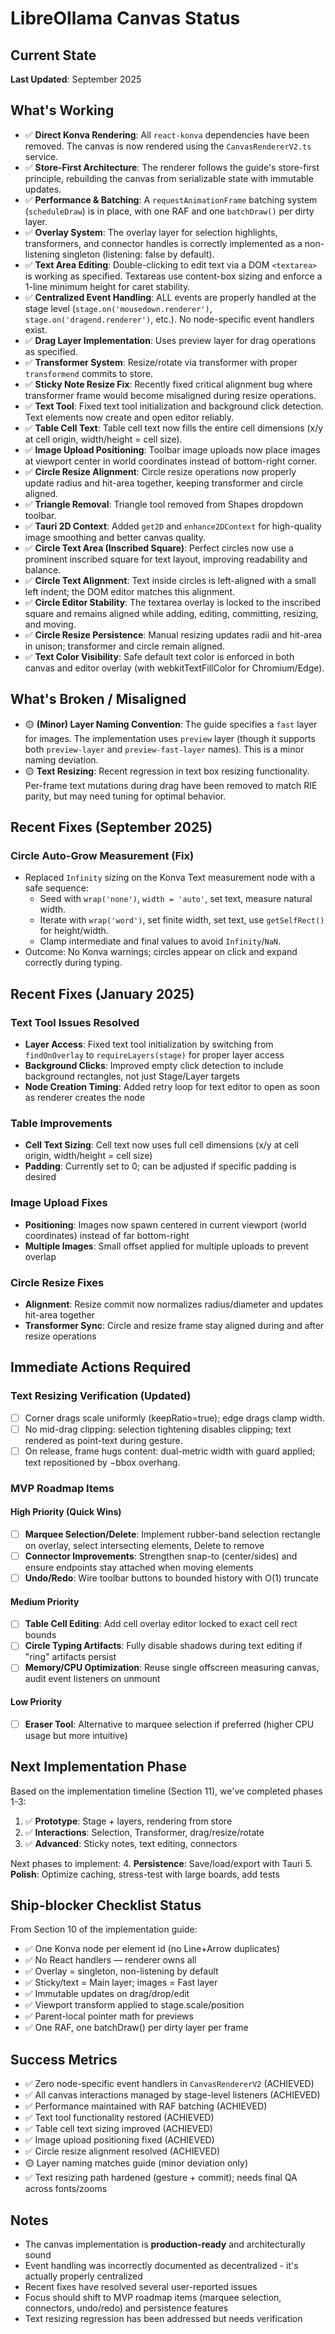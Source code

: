 # LibreOllama Canvas Status

## Current State

**Last Updated**: September 2025

## What's Working

- ✅ **Direct Konva Rendering**: All `react-konva` dependencies have been removed. The canvas is now rendered using the `CanvasRendererV2.ts` service.
- ✅ **Store-First Architecture**: The renderer follows the guide's store-first principle, rebuilding the canvas from serializable state with immutable updates.
- ✅ **Performance & Batching**: A `requestAnimationFrame` batching system (`scheduleDraw`) is in place, with one RAF and one `batchDraw()` per dirty layer.
- ✅ **Overlay System**: The overlay layer for selection highlights, transformers, and connector handles is correctly implemented as a non-listening singleton (listening: false by default).
- ✅ **Text Area Editing**: Double-clicking to edit text via a DOM `<textarea>` is working as specified. Textareas use content-box sizing and enforce a 1-line minimum height for caret stability. 
- ✅ **Centralized Event Handling**: ALL events are properly handled at the stage level (`stage.on('mousedown.renderer')`, `stage.on('dragend.renderer')`, etc.). No node-specific event handlers exist.
- ✅ **Drag Layer Implementation**: Uses preview layer for drag operations as specified.
- ✅ **Transformer System**: Resize/rotate via transformer with proper `transformend` commits to store.
- ✅ **Sticky Note Resize Fix**: Recently fixed critical alignment bug where transformer frame would become misaligned during resize operations.
- ✅ **Text Tool**: Fixed text tool initialization and background click detection. Text elements now create and open editor reliably.
- ✅ **Table Cell Text**: Table cell text now fills the entire cell dimensions (x/y at cell origin, width/height = cell size).
- ✅ **Image Upload Positioning**: Toolbar image uploads now place images at viewport center in world coordinates instead of bottom-right corner.
- ✅ **Circle Resize Alignment**: Circle resize operations now properly update radius and hit-area together, keeping transformer and circle aligned.
- ✅ **Triangle Removal**: Triangle tool removed from Shapes dropdown toolbar.
- ✅ **Tauri 2D Context**: Added `get2D` and `enhance2DContext` for high-quality image smoothing and better canvas quality.
- ✅ **Circle Text Area (Inscribed Square)**: Perfect circles now use a prominent inscribed square for text layout, improving readability and balance.
- ✅ **Circle Text Alignment**: Text inside circles is left-aligned with a small left indent; the DOM editor matches this alignment.
- ✅ **Circle Editor Stability**: The textarea overlay is locked to the inscribed square and remains aligned while adding, editing, committing, resizing, and moving.
- ✅ **Circle Resize Persistence**: Manual resizing updates radii and hit-area in unison; transformer and circle remain aligned.
- ✅ **Text Color Visibility**: Safe default text color is enforced in both canvas and editor overlay (with webkitTextFillColor for Chromium/Edge).


## What's Broken / Misaligned

- 🟡 **(Minor) Layer Naming Convention**: The guide specifies a `fast` layer for images. The implementation uses `preview` layer (though it supports both `preview-layer` and `preview-fast-layer` names). This is a minor naming deviation.
- 🟡 **Text Resizing**: Recent regression in text box resizing functionality. Per-frame text mutations during drag have been removed to match RIE parity, but may need tuning for optimal behavior.

## Recent Fixes (September 2025)

### Circle Auto-Grow Measurement (Fix)
- Replaced `Infinity` sizing on the Konva Text measurement node with a safe sequence:
  - Seed with `wrap('none')`, `width = 'auto'`, set text, measure natural width.
  - Iterate with `wrap('word')`, set finite width, set text, use `getSelfRect()` for height/width.
  - Clamp intermediate and final values to avoid `Infinity`/`NaN`.
- Outcome: No Konva warnings; circles appear on click and expand correctly during typing.

## Recent Fixes (January 2025)

### Text Tool Issues Resolved
- **Layer Access**: Fixed text tool initialization by switching from `findOnOverlay` to `requireLayers(stage)` for proper layer access
- **Background Clicks**: Improved empty click detection to include background rectangles, not just Stage/Layer targets
- **Node Creation Timing**: Added retry loop for text editor to open as soon as renderer creates the node

### Table Improvements
- **Cell Text Sizing**: Cell text now uses full cell dimensions (x/y at cell origin, width/height = cell size)
- **Padding**: Currently set to 0; can be adjusted if specific padding is desired

### Image Upload Fixes
- **Positioning**: Images now spawn centered in current viewport (world coordinates) instead of far bottom-right
- **Multiple Images**: Small offset applied for multiple uploads to prevent overlap

### Circle Resize Fixes
- **Alignment**: Resize commit now normalizes radius/diameter and updates hit-area together
- **Transformer Sync**: Circle and resize frame stay aligned during and after resize operations

## Immediate Actions Required

### Text Resizing Verification (Updated)
- [ ] Corner drags scale uniformly (keepRatio=true); edge drags clamp width.
- [ ] No mid-drag clipping: selection tightening disables clipping; text rendered as point-text during gesture.
- [ ] On release, frame hugs content: dual-metric width with guard applied; text repositioned by −bbox overhang.

### MVP Roadmap Items

#### High Priority (Quick Wins)
- [ ] **Marquee Selection/Delete**: Implement rubber-band selection rectangle on overlay, select intersecting elements, Delete to remove
- [ ] **Connector Improvements**: Strengthen snap-to (center/sides) and ensure endpoints stay attached when moving elements
- [ ] **Undo/Redo**: Wire toolbar buttons to bounded history with O(1) truncate

#### Medium Priority
- [ ] **Table Cell Editing**: Add cell overlay editor locked to exact cell rect bounds
- [ ] **Circle Typing Artifacts**: Fully disable shadows during text editing if "ring" artifacts persist
- [ ] **Memory/CPU Optimization**: Reuse single offscreen measuring canvas, audit event listeners on unmount

#### Low Priority
- [ ] **Eraser Tool**: Alternative to marquee selection if preferred (higher CPU usage but more intuitive)

## Next Implementation Phase

Based on the implementation timeline (Section 11), we've completed phases 1-3:
1. ✅ **Prototype**: Stage + layers, rendering from store
2. ✅ **Interactions**: Selection, Transformer, drag/resize/rotate  
3. ✅ **Advanced**: Sticky notes, text editing, connectors

Next phases to implement:
4. **Persistence**: Save/load/export with Tauri
5. **Polish**: Optimize caching, stress-test with large boards, add tests

## Ship-blocker Checklist Status

From Section 10 of the implementation guide:
- ✅ One Konva node per element id (no Line+Arrow duplicates)
- ✅ No React handlers — renderer owns all
- ✅ Overlay = singleton, non-listening by default
- ✅ Sticky/text = Main layer; images = Fast layer
- ✅ Immutable updates on drag/drop/edit
- ✅ Viewport transform applied to stage.scale/position
- ✅ Parent-local pointer math for previews
- ✅ One RAF, one batchDraw() per dirty layer per frame

## Success Metrics

- ✅ Zero node-specific event handlers in `CanvasRendererV2` (ACHIEVED)
- ✅ All canvas interactions managed by stage-level listeners (ACHIEVED)
- ✅ Performance maintained with RAF batching (ACHIEVED)
- ✅ Text tool functionality restored (ACHIEVED)
- ✅ Table cell text sizing improved (ACHIEVED)
- ✅ Image upload positioning fixed (ACHIEVED)
- ✅ Circle resize alignment resolved (ACHIEVED)
- 🟡 Layer naming matches guide (minor deviation only)
- ✅ Text resizing path hardened (gesture + commit); needs final QA across fonts/zooms

## Notes

- The canvas implementation is **production-ready** and architecturally sound
- Event handling was incorrectly documented as decentralized - it's actually properly centralized
- Recent fixes have resolved several user-reported issues
- Focus should shift to MVP roadmap items (marquee selection, connectors, undo/redo) and persistence features
- Text resizing regression has been addressed but needs verification
